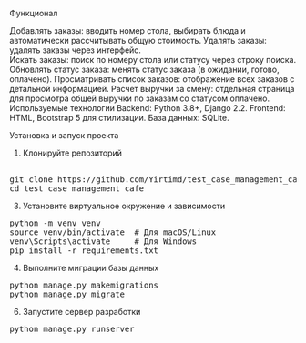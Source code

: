 Функционал


Добавлять заказы: вводить номер стола, выбирать блюда и автоматически рассчитывать общую стоимость.
Удалять заказы: удалять заказы через интерфейс.<br/>
Искать заказы: поиск по номеру стола или статусу через строку поиска.
Обновлять статус заказа: менять статус заказа (в ожидании, готово, оплачено).
Просматривать список заказов: отображение всех заказов с детальной информацией.
Расчет выручки за смену: отдельная страница для просмотра общей выручки по заказам со статусом оплачено.
Используемые технологии
Backend: Python 3.8+, Django 2.2.
Frontend: HTML, Bootstrap 5 для стилизации.
База данных: SQLite.


Установка и запуск проекта
1. Клонируйте репозиторий
<pre> 
git clone https://github.com/Yirtimd/test_case_management_cafe.git
cd test_case_management_cafe
</pre>



3. Установите виртуальное окружение и зависимости
<pre>
python -m venv venv
source venv/bin/activate  # Для macOS/Linux
venv\Scripts\activate     # Для Windows
pip install -r requirements.txt
</pre>

4. Выполните миграции базы данных
<pre>
python manage.py makemigrations
python manage.py migrate
</pre>

6. Запустите сервер разработки
<pre>
python manage.py runserver
</pre>


